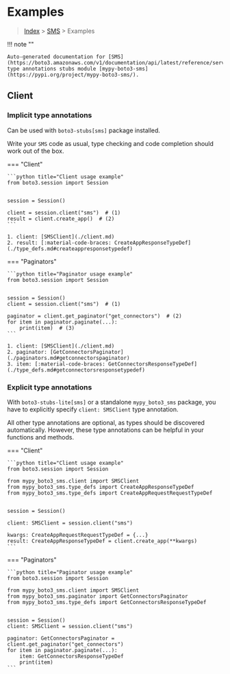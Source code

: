 # Examples

> [Index](../README.md) > [SMS](./README.md) > Examples

!!! note ""

    Auto-generated documentation for [SMS](https://boto3.amazonaws.com/v1/documentation/api/latest/reference/services/sms.html#SMS)
    type annotations stubs module [mypy-boto3-sms](https://pypi.org/project/mypy-boto3-sms/).

## Client

### Implicit type annotations

Can be used with `boto3-stubs[sms]` package installed.

Write your `SMS` code as usual,
type checking and code completion should work out of the box.


=== "Client"

    ```python title="Client usage example"
    from boto3.session import Session


    session = Session()

    client = session.client("sms")  # (1)
    result = client.create_app()  # (2)
    ```

    1. client: [SMSClient](./client.md)
    2. result: [:material-code-braces: CreateAppResponseTypeDef](./type_defs.md#createappresponsetypedef) 



=== "Paginators"

    ```python title="Paginator usage example"
    from boto3.session import Session


    session = Session()
    client = session.client("sms")  # (1)

    paginator = client.get_paginator("get_connectors")  # (2)
    for item in paginator.paginate(...):
        print(item)  # (3)
    ```

    1. client: [SMSClient](./client.md)
    2. paginator: [GetConnectorsPaginator](./paginators.md#getconnectorspaginator)
    3. item: [:material-code-braces: GetConnectorsResponseTypeDef](./type_defs.md#getconnectorsresponsetypedef) 




### Explicit type annotations

With `boto3-stubs-lite[sms]`
or a standalone `mypy_boto3_sms` package, you have to explicitly specify `client: SMSClient` type annotation.

All other type annotations are optional, as types should be discovered automatically.
However, these type annotations can be helpful in your functions and methods.


=== "Client"

    ```python title="Client usage example"
    from boto3.session import Session

    from mypy_boto3_sms.client import SMSClient
    from mypy_boto3_sms.type_defs import CreateAppResponseTypeDef
    from mypy_boto3_sms.type_defs import CreateAppRequestRequestTypeDef


    session = Session()

    client: SMSClient = session.client("sms")

    kwargs: CreateAppRequestRequestTypeDef = {...}
    result: CreateAppResponseTypeDef = client.create_app(**kwargs)
    ```



=== "Paginators"

    ```python title="Paginator usage example"
    from boto3.session import Session

    from mypy_boto3_sms.client import SMSClient
    from mypy_boto3_sms.paginator import GetConnectorsPaginator
    from mypy_boto3_sms.type_defs import GetConnectorsResponseTypeDef


    session = Session()
    client: SMSClient = session.client("sms")

    paginator: GetConnectorsPaginator = client.get_paginator("get_connectors")
    for item in paginator.paginate(...):
        item: GetConnectorsResponseTypeDef
        print(item)
    ```




